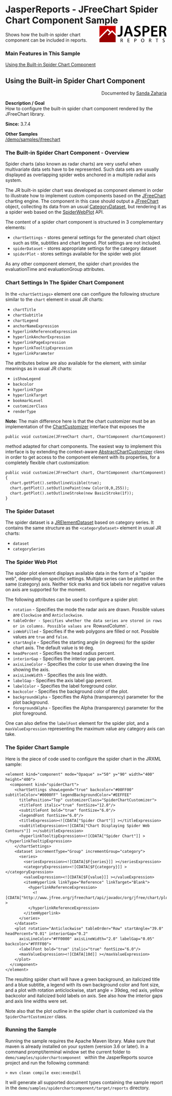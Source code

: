 
# JasperReports - JFreeChart Spider Chart Component Sample <img src="../../resources/jasperreports.svg" alt="JasperReports logo" align="right"/>

Shows how the built-in spider chart component can be included in reports.

### Main Features in This Sample

[Using the Built-in Spider Chart Component](#spiderchartcomponent)

## <a name='spiderchartcomponent'>Using</a> the Built-in Spider Chart Component
<div align="right">Documented by <a href='mailto:shertage@users.sourceforge.net'>Sanda Zaharia</a></div>

**Description / Goal**\
How to configure the built-in spider chart component rendered by the JFreeChart library.

**Since:** 3.7.4

**Other Samples**\
[/demo/samples/jfreechart](../jfreechart/README.md)

### The Built-in Spider Chart Component - Overview

Spider charts (also known as radar charts) are very useful when multivariate data sets have to be represented. Such data sets are usually displayed as overlapping spider webs anchored in a multiple radial axis system.

The JR built-in spider chart was developed as component element in order to illustrate how to implement custom components based on the [JFreeChart](http://www.jfree.org/jfreechart/) charting engine. The component in this case should output a [JFreeChart](http://www.jfree.org/jfreechart/api/javadoc/org/jfree/chart/JFreeChart.html) object, collecting its data from an usual [CategoryDataset](http://www.jfree.org/jfreechart/api/javadoc/org/jfree/data/category/CategoryDataset.html), but rendering it as a spider web based on the [SpiderWebPlot](http://www.jfree.org/jfreechart/api/javadoc/org/jfree/chart/plot/SpiderWebPlot.html) API.

The content of a spider chart component is structured in 3 complementary elements:

- `chartSettings` - stores general settings for the generated chart object such as title, subtitles and chart legend. Plot settings are not included.
- `spiderDataset` - stores appropriate settings for the category dataset
- `spiderPlot` - stores settings available for the spider web plot

As any other component element, the spider chart provides the evaluationTime and evaluationGroup attributes.

### Chart Settings In The Spider Chart Component

In the `<chartSettings>` element one can configure the following structure similar to the `chart` element in usual JR charts:

- `chartTitle`
- `chartSubtitle`
- `chartLegend`
- `anchorNameExpression`
- `hyperlinkReferenceExpression`
- `hyperlinkAnchorExpression`
- `hyperlinkPageExpression`
- `hyperlinkTooltipExpression`
- `hyperlinkParameter`

The attributes below are also available for the <chartSettings> element, with similar meanings as in usual JR charts:

- `isShowLegend`
- `backcolor`
- `hyperlinkType`
- `hyperlinkTarget`
- `bookmarkLevel`
- `customizerClass`
- `renderType`

**Note:** The main difference here is that the chart customizer must be an implementation of the [ChartCustomizer](https://jasperreports.sourceforge.net/api/net/sf/jasperreports/components/charts/ChartCustomizer.html) interface that exposes the

```
public void customize(JFreeChart chart, ChartComponent chartComponent)
```

method adapted for chart components. The easiest way to implement this interface is by extending the context-aware [AbstractChartCustomizer](https://jasperreports.sourceforge.net/api/net/sf/jasperreports/components/charts/AbstractChartCustomizer.html) class in order to get access to the component element with its properties, for a completely flexible chart customization:

```
public void customize(JFreeChart chart, ChartComponent chartComponent)
{
  chart.getPlot().setOutlineVisible(true);
  chart.getPlot().setOutlinePaint(new Color(0,0,255));
  chart.getPlot().setOutlineStroke(new BasicStroke(1f));
}
```

### The Spider Dataset

The spider dataset is a [JRElementDataset](https://jasperreports.sourceforge.net/api/net/sf/jasperreports/engine/JRElementDataset.html) based on category series. It contains the same structure as the `<categoryDataset>` element in usual JR charts:

- `dataset`
- `categorySeries`

### The Spider Web Plot

The spider plot element displays available data in the form of a "spider web", depending on specific settings. Multiple series can be plotted on the same (category) axis. Neither tick marks and tick labels nor negative values on axis are supported for the moment.

The following attributes can be used to configure a spider plot:

- `rotation` - Specifies the mode the radar axis are drawn. Possible values are `Clockwise` and `Anticlockwise`.
- `tableOrder - Specifies whether the data series are stored in rows or in columns. Possible values are `Row` and `Column`.
- `isWebFilled` - Specifies if the web polygons are filled or not. Possible values are `true` and `false`.
- `startAngle` - Specifies the starting angle (in degrees) for the spider chart axis. The default value is `90` deg.
- `headPercent` - Specifies the head radius percent.
- `interiorGap` - Specifies the interior gap percent.
- `axisLineColor` - Specifies the color to use when drawing the line showing the axis.
- `axisLineWidth` - Specifies the axis line width.
- `labelGap` - Specifies the axis label gap percent.
- `labelColor` - Specifies the label foreground color.
- `backcolor` - Specifies the background color of the plot.
- `backgroundAlpha` - Specifies the Alpha (transparency) parameter for the plot background.
- `foregroundAlpha` - Specifies the Alpha (transparency) parameter for the plot foreground.

One can also define the `labelFont` element for the spider plot, and a `maxValueExpression` representing the maximum value any category axis can take.

### The Spider Chart Sample

Here is the piece of code used to configure the spider chart in the JRXML sample:

```
<element kind="component" mode="Opaque" x="50" y="90" width="400" height="400">
  <component kind="spiderChart">
    <chartSettings showLegend="true" backcolor="#00FF00" subtitleColor="#0000FF" legendBackgroundColor="#EEFFEE"
      titlePosition="Top" customizerClass="SpiderChartCustomizer">
      <titleFont italic="true" fontSize="12.0"/>
      <subtitleFont bold="true" fontSize="6.0"/>
      <legendFont fontSize="6.0"/>
      <titleExpression><![CDATA["Spider Chart"]] ></titleExpression>
      <subtitleExpression><![CDATA["Chart Displaying Spider Web Contours"]] ></subtitleExpression>
      <hyperlinkTooltipExpression><![CDATA["Spider Chart"]] ></hyperlinkTooltipExpression>
    </chartSettings>
    <dataset incrementType="Group" incrementGroup="category">
      <series>
        <seriesExpression><![CDATA[$F{series}]] ></seriesExpression>
        <categoryExpression><![CDATA[$F{category}]] ></categoryExpression>
        <valueExpression><![CDATA[$F{value}]] ></valueExpression>
        <itemHyperlink linkType="Reference" linkTarget="Blank">
          <hyperlinkReferenceExpression>
            <![CDATA["http://www.jfree.org/jfreechart/api/javadoc/org/jfree/chart/plot/SpiderWebPlot.html"]] >
          </hyperlinkReferenceExpression>
        </itemHyperlink>
      </series>
    </dataset>
    <plot rotation="Anticlockwise" tableOrder="Row" startAngle="39.0" headPercent="0.01" interiorGap="0.2"
      axisLineColor="#FF0000" axisLineWidth="2.0" labelGap="0.05" backcolor="#FFFF00">
      <labelFont bold="true" italic="true" fontSize="6.0"/>
      <maxValueExpression><![CDATA[10d]] ></maxValueExpression>
    </plot>
  </component>
</element>
```

The resulting spider chart will have a green background, an italicized title and a blue subtitle, a legend with its own background color and font size, and a plot with rotation anticlockwise, start angle = 39deg, red axis, yellow backcolor and italicized bold labels on axis. See also how the interior gaps and axis line widths were set.

Note also that the plot outline in the spider chart is customized via the `SpiderChartCustomizer` class.

### Running the Sample

Running the sample requires the Apache Maven library. Make sure that maven is already installed on your system (version 3.6 or later).
In a command prompt/terminal window set the current folder to `demo/samples/spiderchartcomponent ` within the JasperReports source project and run the following command:

```
> mvn clean compile exec:exec@all
```

It will generate all supported document types containing the sample report in the `demo/samples/spiderchartcomponent/target/reports` directory.
